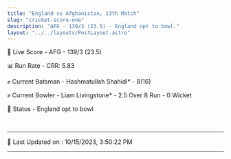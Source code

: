 ```yaml
---
title: "England vs Afghanistan, 13th Match"
slug: "cricket-score-one"
description: "AFG - 139/3 (23.5) - England opt to bowl."
layout: "../../layouts/PostLayout.astro"
---
```


🔴 Live Score - AFG - 139/3 (23.5)  

📊 Run Rate - CRR: 5.83  

✊ Current Batsman - Hashmatullah Shahidi* - 8(16)  

✊ Current Bowler - Liam Livingstone* - 2.5 Over 8 Run - 0 Wicket  

📑 Status - England opt to bowl

<br />

***

📝 Last Updated on : 10/15/2023, 3:50:22 PM

***


